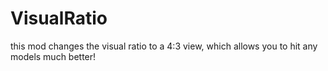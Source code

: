 # VisualRatio
this mod changes the visual ratio to a 4:3 view, which allows you to hit any models much better!
